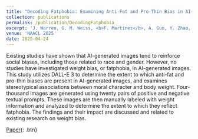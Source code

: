 ```yaml
---
title: "Decoding Fatphobia: Examining Anti-Fat and Pro-Thin Bias in AI-Generated Images"
collection: publications
permalink: /publication/DecodingFatphobia
excerpt: 'J. Warren, G. M. Weiss, <b>F. Martinez</b>, A. Guo, Y. Zhao, "Decoding Fatphobia: Examining Anti-Fat and Pro-Thin Bias in AI-Generated Images"'
venue: 'NAACL 2025'
date: 2025-04-24
---
```

Existing studies have shown that AI-generated images tend to reinforce social biases, including those related to race and gender. However, no studies have investigated weight bias, or fatphobia, in AI-generated images. This study utilizes DALL-E 3 to determine the extent to which anti-fat and pro-thin biases are present in AI-generated images, and examines stereotypical associations between moral character and body weight. Four-thousand images are generated using twenty pairs of positive and negative textual prompts. These images are then manually labeled with weight information and analyzed to determine the extent to which they reflect fatphobia. The findings and their impact are discussed and related to existing research on weight bias.

[Paper](https://aclanthology.org/2025.findings-naacl.266/){: .btn}